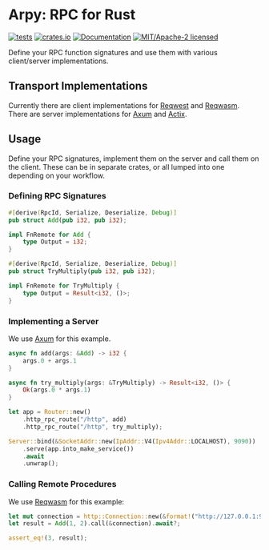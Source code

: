 # Arpy: RPC for Rust

[![tests](https://github.com/simon-bourne/arpy/actions/workflows/tests.yml/badge.svg)](https://github.com/simon-bourne/arpy/actions/workflows/tests.yml)
[![crates.io](https://img.shields.io/crates/v/arpy.svg)](https://crates.io/crates/arpy)
[![Documentation](https://docs.rs/arpy/badge.svg)](https://docs.rs/arpy)
[![MIT/Apache-2 licensed](https://img.shields.io/crates/l/arpy)](./LICENSE-APACHE)

Define your RPC function signatures and use them with various client/server implementations.

## Transport Implementations

Currently there are client implementations for [Reqwest] and [Reqwasm]. There are server implementations for [Axum] and [Actix].

## Usage

Define your RPC signatures, implement them on the server and call them on the client. These can be in separate crates, or all lumped into one depending on your workflow.

### Defining RPC Signatures

```rust
#[derive(RpcId, Serialize, Deserialize, Debug)]
pub struct Add(pub i32, pub i32);

impl FnRemote for Add {
    type Output = i32;
}

#[derive(RpcId, Serialize, Deserialize, Debug)]
pub struct TryMultiply(pub i32, pub i32);

impl FnRemote for TryMultiply {
    type Output = Result<i32, ()>;
}
```

### Implementing a Server

We use [Axum] for this example.

```rust
async fn add(args: &Add) -> i32 {
    args.0 + args.1
}

async fn try_multiply(args: &TryMultiply) -> Result<i32, ()> {
    Ok(args.0 * args.1)
}

let app = Router::new()
    .http_rpc_route("/http", add)
    .http_rpc_route("/http", try_multiply);

Server::bind(&SocketAddr::new(IpAddr::V4(Ipv4Addr::LOCALHOST), 9090))
    .serve(app.into_make_service())
    .await
    .unwrap();
```

### Calling Remote Procedures

We use [Reqwasm] for this example:

```rust
let mut connection = http::Connection::new(&format!("http://127.0.0.1:9090/api"));
let result = Add(1, 2).call(&connection).await?;

assert_eq!(3, result);
```

[Reqwest]: https://github.com/seanmonstar/reqwest
[Reqwasm]: https://github.com/hamza1311/reqwasm
[Axum]: https://github.com/tokio-rs/axum
[Actix]: https://github.com/actix/actix-web
